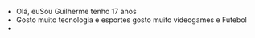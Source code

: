 - Olá, euSou Guilherme tenho 17 anos 
- Gosto muito tecnologia e esportes gosto muito videogames e Futebol
- 
